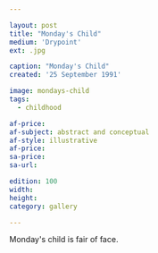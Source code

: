 ```yaml
---

layout: post
title: "Monday's Child"
medium: 'Drypoint'
ext: .jpg

caption: "Monday's Child"
created: '25 September 1991'

image: mondays-child
tags:
  - childhood

af-price:
af-subject: abstract and conceptual
af-style: illustrative
af-price:
sa-price:
sa-url:

edition: 100
width:
height:
category: gallery

---
```


Monday's child is fair of face.
